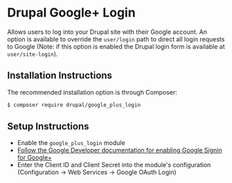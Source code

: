 # Drupal Google+ Login

Allows users to log into your Drupal site with their Google account. An option
is available to override the `user/login` path to direct all login requests to
Google (Note: if this option is enabled the Drupal login form is available at 
`user/site-login`).

## Installation Instructions

The recommended installation option is through Composer:

```bash
$ composer require drupal/google_plus_login
```

## Setup Instructions

* Enable the `google_plus_login` module
* [Follow the Google Developer documentation for enabling Google Signin for Google+]
* Enter the Client ID and Client Secret into the module's configuration
(Configuration -> Web Services -> Google OAuth Login)

[Follow the Google Developer documentation for enabling Google Signin for Google+]: https://developers.google.com/+/web/signin/
